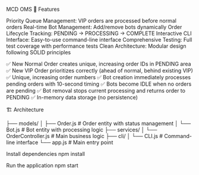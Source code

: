 MCD OMS
🚀 Features

Priority Queue Management: VIP orders are processed before normal orders
Real-time Bot Management: Add/remove bots dynamically
Order Lifecycle Tracking: PENDING → PROCESSING → COMPLETE
Interactive CLI Interface: Easy-to-use command-line interface
Comprehensive Testing: Full test coverage with performance tests
Clean Architecture: Modular design following SOLID principles

✅ New Normal Order creates unique, increasing order IDs in PENDING area
✅ New VIP Order prioritizes correctly (ahead of normal, behind existing VIP)
✅ Unique, increasing order numbers
✅ Bot creation immediately processes pending orders with 10-second timing
✅ Bots become IDLE when no orders are pending
✅ Bot removal stops current processing and returns order to PENDING
✅ In-memory data storage (no persistence)

🏗️ Architecture

├── models/
│   ├── Order.js        # Order entity with status management
│   └── Bot.js          # Bot entity with processing logic
├── services/
│   └── OrderController.js # Main business logic
├── cli/
│   └── CLI.js          # Command-line interface
└── app.js              # Main entry point

Install dependencies
npm install

Run the application
npm start 